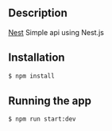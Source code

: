 ## Description

[Nest](https://github.com/nestjs/nest) Simple api using Nest.js

## Installation

```bash
$ npm install
```

## Running the app

```bash
$ npm run start:dev
```
